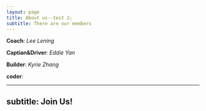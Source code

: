 ```yaml
---
layout: page
title: About us--test 2;
subtitle: There are our members 
---
```

**Coach**: _Lee Lening_

**Captian&Driver**: _Eddie Yan_

**Builder**: _Kyrie Zhang_

**coder**:

---
subtitle: Join Us!
---
